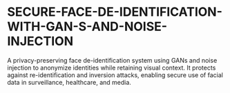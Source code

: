 # SECURE-FACE-DE-IDENTIFICATION-WITH-GAN-S-AND-NOISE-INJECTION
A privacy-preserving face de-identification system using GANs and noise injection to anonymize identities while retaining visual context. It protects against re-identification and inversion attacks, enabling secure use of facial data in surveillance, healthcare, and media.
